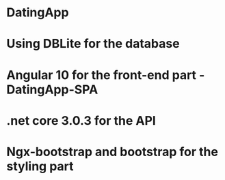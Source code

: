 # DatingApp
# Using DBLite for the database
# Angular 10  for the front-end part  - DatingApp-SPA
# .net core 3.0.3 for the API
# Ngx-bootstrap and bootstrap for the styling part
